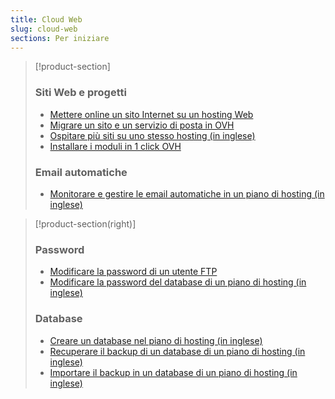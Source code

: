 ```yaml
---
title: Cloud Web
slug: cloud-web
sections: Per iniziare
---
```


> [!product-section]
>
> ### Siti Web e progetti
>
> - [Mettere online un sito Internet su un hosting Web](https://docs.ovh.com/it/hosting/hosting_condiviso_come_mettere_online_il_tuo_sito/)
> - [Migrare un sito e un servizio di posta in OVH](https://docs.ovh.com/it/hosting/migrare-un-sito-in-ovh/)
> - [Ospitare più siti su uno stesso hosting (in inglese)](https://docs.ovh.com/gb/en/hosting/multisites-configuring-multiple-websites/)
> - [Installare i moduli in 1 click OVH](https://docs.ovh.com/it/hosting/hosting_condiviso_guida_ai_moduli_degli_hosting_condivisi/)
>
> ### Email automatiche
>
> - [Monitorare e gestire le email automatiche in un piano di hosting (in inglese)](https://docs.ovh.com/gb/en/hosting/web_hosting_monitoring_automatic_emails/)
>

> [!product-section(right)]
>
> ### Password
>
> - [Modificare la password di un utente FTP](https://docs.ovh.com/it/hosting/modificare-la-password-utente-ftp/)
> - [Modificare la password del database di un piano di hosting (in inglese)](https://docs.ovh.com/gb/en/hosting/change-password-database/)
>
> ### Database
>
> - [Creare un database nel piano di hosting (in inglese)](https://docs.ovh.com/gb/en/hosting/creating-database/)
> - [Recuperare il backup di un database di un piano di hosting (in inglese)](https://docs.ovh.com/gb/en/hosting/web_hosting_database_export_guide/)
> - [Importare il backup in un database di un piano di hosting (in inglese)](https://docs.ovh.com/gb/en/hosting/web_hosting_guide_to_importing_a_mysql_database/)
>